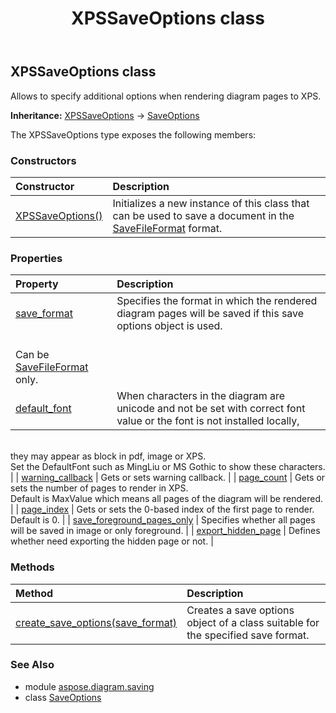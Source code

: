 ﻿---
title: XPSSaveOptions class
second_title: Aspose.Diagram for Python via .NET API References
description: 
type: docs
weight: 190
url: /python-net/aspose.diagram.saving/xpssaveoptions/
is_root: false
---

## XPSSaveOptions class

Allows to specify additional options when rendering diagram pages to XPS.



**Inheritance:** [XPSSaveOptions](/diagram/python-net/aspose.diagram.saving/xpssaveoptions) → 
[SaveOptions](/diagram/python-net/aspose.diagram.saving/saveoptions)



The XPSSaveOptions type exposes the following members:

### Constructors
| Constructor | Description |
| :- | :- |
| [XPSSaveOptions()](/diagram/python-net/aspose.diagram.saving/xpssaveoptions/__init__/#) | Initializes a new instance of this class that can be used to save a document in the [SaveFileFormat](/diagram/python-net/aspose.diagram/savefileformat) format. |


### Properties
| Property | Description |
| :- | :- |
| [save_format](/diagram/python-net/aspose.diagram.saving/xpssaveoptions/save_format) | Specifies the format in which the rendered diagram pages will be saved if this save options object is used.<br/>Can be [SaveFileFormat](/diagram/python-net/aspose.diagram/savefileformat) only. |
| [default_font](/diagram/python-net/aspose.diagram.saving/xpssaveoptions/default_font) | When characters in the diagram are unicode and not be set with correct font value or the font is not installed locally,<br/>they may appear as block in pdf, image or XPS.<br/>Set the DefaultFont such as MingLiu or MS Gothic to show these characters. |
| [warning_callback](/diagram/python-net/aspose.diagram.saving/xpssaveoptions/warning_callback) | Gets or sets warning callback. |
| [page_count](/diagram/python-net/aspose.diagram.saving/xpssaveoptions/page_count) | Gets or sets the number of pages to render in XPS.<br/>Default is MaxValue which means all pages of the diagram will be rendered. |
| [page_index](/diagram/python-net/aspose.diagram.saving/xpssaveoptions/page_index) | Gets or sets the 0-based index of the first page to render. Default is 0. |
| [save_foreground_pages_only](/diagram/python-net/aspose.diagram.saving/xpssaveoptions/save_foreground_pages_only) | Specifies whether all pages will be saved in image or only foreground. |
| [export_hidden_page](/diagram/python-net/aspose.diagram.saving/xpssaveoptions/export_hidden_page) | Defines whether need exporting the hidden page or not. |


### Methods
| Method | Description |
| :- | :- |
| [create_save_options(save_format)](/diagram/python-net/aspose.diagram.saving/xpssaveoptions/create_save_options/#SaveFileFormat) | Creates a save options object of a class suitable for the specified save format. |


### See Also

* module [aspose.diagram.saving](../)
* class [SaveOptions](/diagram/python-net/aspose.diagram.saving/saveoptions)
